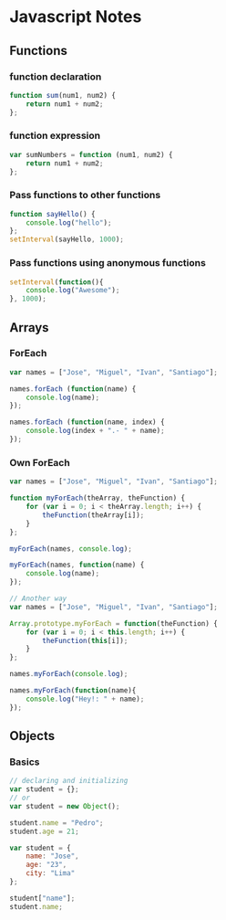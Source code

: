 # Javascript Notes

## Functions

### function declaration
```javascript
function sum(num1, num2) {
	return num1 + num2;
};
```
### function expression
```javascript
var sumNumbers = function (num1, num2) {
	return num1 + num2;
};
```
### Pass functions to other functions
```javascript
function sayHello() {
	console.log("hello");
};
setInterval(sayHello, 1000);
```
### Pass functions using anonymous functions
```javascript
setInterval(function(){
	console.log("Awesome");
}, 1000);
```

## Arrays
### ForEach
```javascript
var names = ["Jose", "Miguel", "Ivan", "Santiago"];

names.forEach (function(name) {
	console.log(name);
});

names.forEach (function(name, index) {
	console.log(index + ".- " + name);
});
```
### Own ForEach
```javascript
var names = ["Jose", "Miguel", "Ivan", "Santiago"];

function myForEach(theArray, theFunction) {
	for (var i = 0; i < theArray.length; i++) {
		theFunction(theArray[i]);
	}
};

myForEach(names, console.log);

myForEach(names, function(name) {
	console.log(name);
});

// Another way
var names = ["Jose", "Miguel", "Ivan", "Santiago"];

Array.prototype.myForEach = function(theFunction) {
	for (var i = 0; i < this.length; i++) {
		theFunction(this[i]);
	} 
};

names.myForEach(console.log); 

names.myForEach(function(name){
	console.log("Hey!: " + name);
});
```

## Objects
### Basics
```javascript
// declaring and initializing
var student = {};
// or
var student = new Object();

student.name = "Pedro";
student.age = 21;

var student = {
	name: "Jose",
	age: "23",
	city: "Lima"
};

student["name"];
student.name;
```

